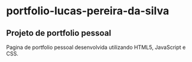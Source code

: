 # portfolio-lucas-pereira-da-silva

## Projeto de portfolio pessoal
Pagina de portfolio pessoal desenvolvida utilizando HTML5, JavaScript e CSS.

